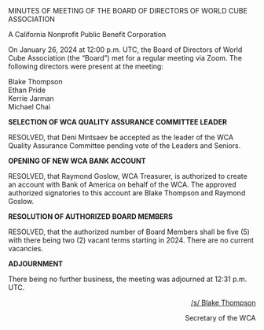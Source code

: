 <div class="text-center">
MINUTES OF MEETING OF THE BOARD OF DIRECTORS OF WORLD CUBE ASSOCIATION

A California Nonprofit Public Benefit Corporation
</div>

On January 26, 2024 at 12:00 p.m. UTC, the Board of Directors of World Cube Association (the “Board”) met for a regular meeting via Zoom. The following directors were present at the meeting:

<div class="text-center">
Blake Thompson <br>
Ethan Pride <br>
Kerrie Jarman <br>
Michael Chai <br>
</div>


<b class="text-center">SELECTION OF WCA QUALITY ASSURANCE COMMITTEE LEADER</b>

RESOLVED, that Deni Mintsaev be accepted as the leader of the WCA Quality Assurance Committee pending vote of the Leaders and Seniors.

<b class="text-center">OPENING OF NEW WCA BANK ACCOUNT</b>

RESOLVED, that Raymond Goslow, WCA Treasurer, is authorized to create an account with Bank of America on behalf of the WCA. The approved authorized signatories to this account are Blake Thompson and Raymond Goslow.

<b class="text-center">RESOLUTION OF AUTHORIZED BOARD MEMBERS</b>

RESOLVED, that the authorized number of Board Members shall be five (5) with there being two (2) vacant terms starting in 2024. There are no current vacancies.

<b class="text-center">ADJOURNMENT</b>

There being no further business, the meeting was adjourned at 12:31 p.m. UTC.

<div style="text-align: right;">
<span style="text-decoration: underline;">/s/ Blake Thompson</span>


Secretary of the WCA
</div>
